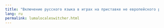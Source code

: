 ---
title: "Включение русского языка в играх на приставке не европейского региона" #
lang: ru
permalink: lumalocaleswitcher.html---

<script>
location.href = 'lumalocales';
</script>